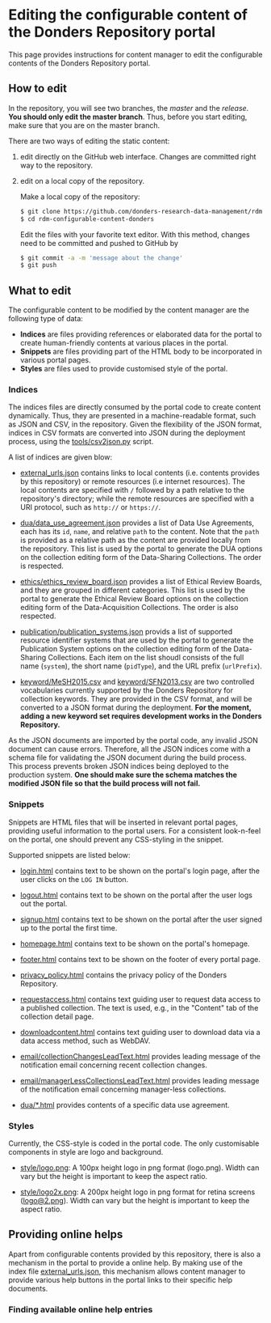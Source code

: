 # Editing the configurable content of the Donders Repository portal

This page provides instructions for content manager to edit the configurable contents of the Donders Repository portal.

## How to edit

In the repository, you will see two branches, the _master_ and the _release_.  __You should only edit the master branch__.  Thus, before you start editing, make sure that you are on the master branch.

There are two ways of editing the static content:

1. edit directly on the GitHub web interface. Changes are committed right way to the repository.
1. edit on a local copy of the repository.

    Make a local copy of the repository:

    ```bash
    $ git clone https://github.com/donders-research-data-management/rdm-configurable-content-donders.git
    $ cd rdm-configurable-content-donders
    ```

    Edit the files with your favorite text editor.  With this method, changes need to be committed and pushed to GitHub by

    ```bash
    $ git commit -a -m 'message about the change'
    $ git push
    ```

## What to edit

The configurable content to be modified by the content manager are the following type of data:

- __Indices__ are files providing references or elaborated data for the portal to create human-friendly contents at various places in the portal.
- __Snippets__ are files providing part of the HTML body to be incorporated in various portal pages.
- __Styles__ are files used to provide customised style of the portal.

### Indices

The indices files are directly consumed by the portal code to create content dynamically.  Thus, they are presented in a machine-readable format, such as JSON and CSV, in the repository. Given the flexibility of the JSON format, indices in CSV formats are converted into JSON during the deployment process, using the [tools/csv2json.py](tools/csv2json.py) script.

A list of indices are given blow:

* [external_urls.json](external_urls.json) contains links to local contents (i.e. contents provides by this repository) or remote resources (i.e internet resources).  The local contents are specified with `/` followed by a path relative to the repository's directory; while the remote resources are specified with a URI protocol, such as `http://` or `https://`.

* [dua/data_use_agreement.json](doc/dua/data_use_agreement.json) provides a list of Data Use Agreements, each has its `id`, `name`, and relative `path` to the content.  Note that the `path` is provided as a relative path as the content are provided locally from the repository.  This list is used by the portal to generate the DUA options on the collection editing form of the Data-Sharing Collections.  The order is respected.

* [ethics/ethics_review_board.json](doc/ethics/ethics_review_board.json) provides a list of Ethical Review Boards, and they are grouped in different categories.  This list is used by the portal to generate the Ethical Review Board options on the collection editing form of the Data-Acquisition Collections.  The order is also respected.

* [publication/publication_systems.json](doc/publication/publication_systems.json) provids a list of supported resource identifier systems that are used by the portal to generate the Publication System options on the collection editing form of the Data-Sharing Collections.  Each item on the list shoudl consists of the full name (`system`), the short name (`pidType`), and the URL prefix (`urlPrefix`).

* [keyword/MeSH2015.csv](doc/keyword/MeSH2015.csv) and [keyword/SFN2013.csv](doc/keyword/SFN2013.csv) are two controlled vocabularies currently supported by the Donders Repository for collection keywords.  They are provided in the CSV format, and will be converted to a JSON format during the deployment.  __For the moment, adding a new keyword set requires development works in the Donders Repository.__

As the JSON documents are imported by the portal code, any invalid JSON document can cause errors.  Therefore, all the JSON indices come with a schema file for validating the JSON document during the build process. This process prevents broken JSON indices being deployed to the production system. __One should make sure the schema matches the modified JSON file so that the build process will not fail.__  

### Snippets

Snippets are HTML files that will be inserted in relevant portal pages, providing useful information to the portal users.  For a consistent look-n-feel on the portal, one should prevent any CSS-styling in the snippet.

Supported snippets are listed below:

* [login.html](login.html) contains text to be shown on the portal's login page, after the user clicks on the `LOG IN` button.

* [logout.html](logout.html) contains text to be shown on the portal after the user logs out the portal.

* [signup.html](signup.html) contains text to be shown on the portal after the user signed up to the portal the first time.

* [homepage.html](homepage.html) contains text to be shown on the portal's homepage.

* [footer.html](footer.html) contains text to be shown on the footer of every portal page.

* [privacy_policy.html](privacy_policy.html) contains the privacy policy of the Donders Repository.

* [requestaccess.html](requestaccess.html) contains text guiding user to request data access to a published collection.  The text is used, e.g., in the "Content" tab of the collection detail page.

* [downloadcontent.html](downloadcontent.html) contains text guiding user to download data via a data access method, such as WebDAV.

* [email/collectionChangesLeadText.html](doc/email/collectionChangesLeadText.html) provides leading message of the notification email concerning recent collection changes.

* [email/managerLessCollectionsLeadText.html](doc/email/managerLessCollectionsLeadText.html) provides leading message of the notification email concerning manager-less collections.

* [dua/\*.html](doc/dua/RU-DI-HD-1.0.html) provides contents of a specific data use agreement.

### Styles

Currently, the CSS-style is coded in the portal code.  The only customisable components in style are logo and background.

* [style/logo.png](doc/style/logo.png): A 100px height logo in png format (logo.png). Width can vary but the height is important to keep the aspect ratio.

* [style/logo2x.png](doc/style/logo2x.png): A 200px height logo in png format for retina screens (logo@2.png). Width can vary but the height is important to keep the aspect ratio.

## Providing online helps

Apart from configurable contents provided by this repository, there is also a mechanism in the portal to provide a online help.  By making use of the index file [external_urls.json](external_urls.json), this mechanism allows content manager to provide various help buttons in the portal links to their specific help documents.

### Finding available online help entries
